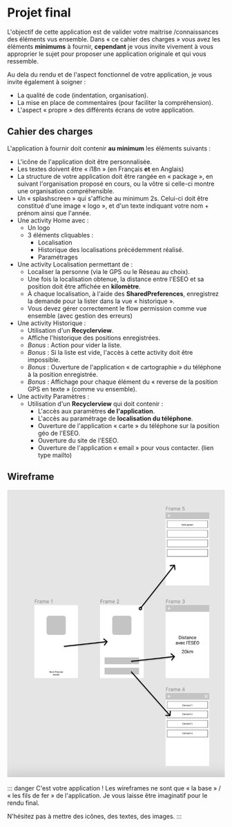 # Projet final

L'objectif de cette application est de valider votre maitrise /connaissances des éléments vus ensemble. Dans « ce cahier des charges » vous avez les éléments **minimums** à fournir, **cependant** je vous invite vivement à vous approprier le sujet pour proposer une application originale et qui vous ressemble.

Au dela du rendu et de l'aspect fonctionnel de votre application, je vous invite également à soigner :

- La qualité de code (indentation, organisation).
- La mise en place de commentaires (pour faciliter la compréhension).
- L'aspect « propre » des différents écrans de votre application.

## Cahier des charges

L'application à fournir doit contenir **au minimum** les éléments suivants :

- L'icône de l'application doit être personnalisée.
- Les textes doivent être « i18n » (en Français **et** en Anglais)
- La structure de votre application doit être rangée en « package », en suivant l'organisation proposé en cours, ou la vôtre si celle-ci montre une organisation compréhensible.
- Un « splashscreen » qui s'affiche au minimum 2s. Celui-ci doit être constitué d'une image « logo », et d'un texte indiquant votre nom + prénom ainsi que l'année.
- Une activity Home avec :
  - Un logo
  - 3 éléments cliquables :
    - Localisation
    - Historique des localisations précédemment réalisé.
    - Paramétrages
- Une activity Localisation permettant de :
  - Localiser la personne (via le GPS ou le Réseau au choix).
  - Une fois la localisation obtenue, la distance entre l'ESEO et sa position doit être affichée en **kilomètre**.
  - À chaque localisation, à l'aide des **SharedPreferences**, enregistrez la demande pour la lister dans la vue « historique ».
  - Vous devez gérer correctement le flow permission comme vue ensemble (avec gestion des erreurs)
- Une activity Historique :
  - Utilisation d'un **Recyclerview**.
  - Affiche l'historique des positions enregistrées.
  - _Bonus_ : Action pour vider la liste.
  - _Bonus_ : Si la liste est vide, l'accès à cette activity doit être impossible.
  - _Bonus_ : Ouverture de l'application « de cartographie » du téléphone à la position enregistrée.
  - _Bonus_ : Affichage pour chaque élément du « reverse de la position GPS en texte » (comme vu ensemble).
- Une activity Paramètres :
  - Utilisation d'un **Recyclerview** qui doit contenir :
    - L'accès aux paramètres **de l'application**.
    - L'accès au paramétrage de **localisation du téléphone**.
    - Ouverture de l'application « carte » du téléphone sur la position géo de l'ESEO.
    - Ouverture du site de l'ESEO.
    - Ouverture de l'application « email » pour vous contacter. (lien type mailto)

## Wireframe

![Wireframe](./ressources/app-base-wireframe.png)

::: danger C'est votre application !
Les wireframes ne sont que « la base » / « les fils de fer » de l'application. Je vous laisse être imaginatif pour le rendu final.

N'hésitez pas à mettre des icônes, des textes, des images.
:::
